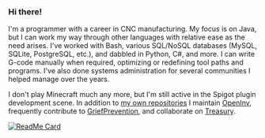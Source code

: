 ### Hi there!

I'm a programmer with a career in CNC manufacturing. My focus is on Java, but I can work my way through other languages with relative ease as the need arises. I've worked with Bash, various SQL/NoSQL databases (MySQL, SQLite, PostgreSQL, etc.), and dabbled in Python, C#, and more. I can write G-code manually when required, optimizing or redefining tool paths and programs. I've also done systems administration for several communities I helped manage over the years.

I don't play Minecraft much any more, but I'm still active in the Spigot plugin development scene. In addition to [my own repositories](https://github.com/Jikoo?tab=repositories) I maintain [OpenInv](https://github.com/Jikoo/OpenInv), frequently contribute to [GriefPrevention](https://github.com/TechFortress/GriefPrevention), and collaborate on [Treasury](https://github.com/lokka30/Treasury).

[![ReadMe Card](https://github-readme-stats.vercel.app/api/?username=Jikoo&theme=cobalt&show_icons=true&hide=stars)](https://github.com/anuraghazra/github-readme-stats)
